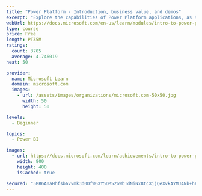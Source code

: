 ```yaml
---
title: "Power Platform - Introduction, business value, and demos"
excerpt: "Explore the capabilities of Power Platform applications, as seen in demonstrations and customer case studies."
webUrl: https://docs.microsoft.com/en-us/learn/modules/intro-to-power-platform-mba/
type: course
price: Free
length: PT35M
ratings:
  count: 3705
  average: 4.746019
heat: 50

provider:
  name: Microsoft Learn
  domain: microsoft.com
  images:
    - url: /assets/images/organizations/microsoft.com-50x50.jpg
      width: 50
      height: 50

levels:
  - Beginner

topics:
  - Power BI

images:
  - url: https://docs.microsoft.com/learn/achievements/intro-to-power-platform-social.png
    width: 800
    height: 400
    isCached: true

secured: "5BB6A0aHhfsb6vvmk3d0OfWGXY5DM52oWbTdNiNx8tcXjjQeXvkAYMJ4Nb+hFBXwB1ayNIB4oCMS2VNaJ+5i2VHJbPVUszBmIj60j/yZ9nO0kCEmU1cUurcyRMWJXc80NCS/kbq1POLhgV+g7Ftjui4qNMLof84EO6T8ZHpJx5H9g+hn8rklqn2uPG4os8dor0y17VgTt3duQJQAIReNpNl5cL4fyuxWNAbVuJUErXLFLqxk0GC7cGGJR5wX1ny8ATShoPytHg7m8u3Ert7GqseP6h3YsYRIbqxW4Zu6wWf9VbvLCm6nB5mz6IITys6IeI2Ks2G+SsrYBQFyRLrKZAnJtpNuPuvaKd2Xcr0YMyxyPiE0ePylEpDryQioyR73+NQTmBdViu8YMttZv0DzwIABVTtY7hw+n6JUU02NRdI=;3GmhpNJQIJ1TEazGP/gmlA=="
---
```


